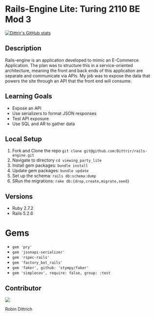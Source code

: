 # Rails-Engine Lite: Turing 2110 BE Mod 3
[![Dittrir's GitHub stats](https://github-readme-stats.vercel.app/api?username=Dittrir)](https://github.com/Dittrir/github-readme-stats)

## Description
Rails-engine is an application developed to mimic an E-Commerce Application. The plan was to structure this in a service-oriented architecture, meaning the front and back ends of this application are separate and communicate via APIs. My job was to expose the data that powers the site through an API that the front end will consume.

## Learning Goals 
- Expose an API
- Use serializers to format JSON responses
- Test API exposure
- Use SQL and AR to gather data

## Local Setup
1. Fork and Clone the repo 
```git clone git@github.com:Dittrir/rails-engine.git```
2.  Navigate to directory 
```cd viewing_party_lite```
3. Install gem packages:
```bundle install```
4. Update gem packages: 
```bundle update```
5. Set up the schema: 
```rails db:schema:dump```
6. SRun the migrations: 
```rake db:{drop,create,migrate,seed}```

## Versions
- Ruby 2.7.2
- Rails 5.2.6

# Gems
- `gem 'pry'`
- `gem 'jsonapi-serializer'`
- `gem 'rspec-rails'`
- `gem 'factory_bot_rails'`
- `gem 'faker', github: 'stympy/faker'`
- `gem 'simplecov', require: false, group: :test`

## Contributor

<a href="https://github.com/Dittrir/rails-engine/graphs/contributors">
  <img src="https://contrib.rocks/image?repo=Dittrir/rails-engine" />
</a>

Robin Dittrich
